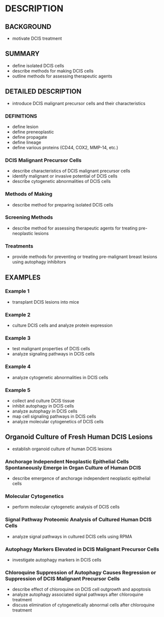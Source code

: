 # DESCRIPTION

## BACKGROUND

- motivate DCIS treatment

## SUMMARY

- define isolated DCIS cells
- describe methods for making DCIS cells
- outline methods for assessing therapeutic agents

## DETAILED DESCRIPTION

- introduce DCIS malignant precursor cells and their characteristics

### DEFINITIONS

- define lesion
- define preneoplastic
- define propagate
- define lineage
- define various proteins (CD44, COX2, MMP-14, etc.)

### DCIS Malignant Precursor Cells

- describe characteristics of DCIS malignant precursor cells
- identify malignant or invasive potential of DCIS cells
- describe cytogenetic abnormalities of DCIS cells

### Methods of Making

- describe method for preparing isolated DCIS cells

### Screening Methods

- describe method for assessing therapeutic agents for treating pre-neoplastic lesions

### Treatments

- provide methods for preventing or treating pre-malignant breast lesions using autophagy inhibitors

## EXAMPLES

### Example 1

- transplant DCIS lesions into mice

### Example 2

- culture DCIS cells and analyze protein expression

### Example 3

- test malignant properties of DCIS cells
- analyze signaling pathways in DCIS cells

### Example 4

- analyze cytogenetic abnormalities in DCIS cells

### Example 5

- collect and culture DCIS tissue
- inhibit autophagy in DCIS cells
- analyze autophagy in DCIS cells
- map cell signaling pathways in DCIS cells
- analyze molecular cytogenetics of DCIS cells

## Organoid Culture of Fresh Human DCIS Lesions

- establish organoid culture of human DCIS lesions

### Anchorage Independent Neoplastic Epithelial Cells Spontaneously Emerge in Organ Culture of Human DCIS

- describe emergence of anchorage independent neoplastic epithelial cells

### Molecular Cytogenetics

- perform molecular cytogenetic analysis of DCIS cells

### Signal Pathway Proteomic Analysis of Cultured Human DCIS Cells

- analyze signal pathways in cultured DCIS cells using RPMA

### Autophagy Markers Elevated in DCIS Malignant Precursor Cells

- investigate autophagy markers in DCIS cells

### Chloroquine Suppression of Autophagy Causes Regression or Suppression of DCIS Malignant Precursor Cells

- describe effect of chloroquine on DCIS cell outgrowth and apoptosis
- analyze autophagy associated signal pathways after chloroquine treatment
- discuss elimination of cytogenetically abnormal cells after chloroquine treatment

